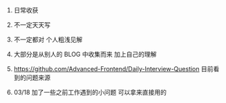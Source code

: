 1. 日常收获

2. 不一定天天写

3. 不一定都对  个人粗浅见解

4. 大部分是从别人的 BLOG 中收集而来 加上自己的理解

5. https://github.com/Advanced-Frontend/Daily-Interview-Question 目前看到的问题来源 

6. 03/18 加了一些之前工作遇到的小问题 可以拿来直接用的